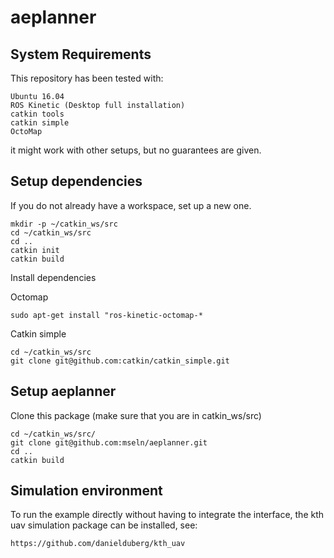 # aeplanner

## System Requirements

This repository has been tested with: 
```
Ubuntu 16.04
ROS Kinetic (Desktop full installation)
catkin tools
catkin simple
OctoMap
```

it might work with other setups, but no guarantees are given.

## Setup dependencies

If you do not already have a workspace, set up a new one.

```
mkdir -p ~/catkin_ws/src
cd ~/catkin_ws/src
cd ..
catkin init
catkin build
```

Install dependencies

Octomap
```
sudo apt-get install "ros-kinetic-octomap-*
```

Catkin simple
```
cd ~/catkin_ws/src
git clone git@github.com:catkin/catkin_simple.git
```

## Setup aeplanner

Clone this package (make sure that you are in catkin_ws/src)
```
cd ~/catkin_ws/src/
git clone git@github.com:mseln/aeplanner.git
cd ..
catkin build
```

## Simulation environment

To run the example directly without having to integrate the interface, the kth uav simulation package can be installed, see:

```
https://github.com/danielduberg/kth_uav
```

